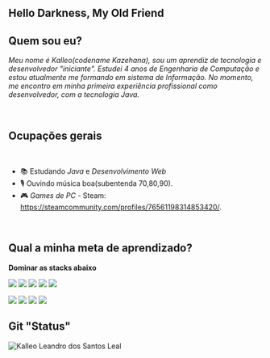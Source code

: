 ## Hello Darkness, My Old Friend

## Quem sou eu?
<u></u>

*Meu nome é Kalleo(codename Kazehana), sou um aprendiz de tecnologia e desenvolvedor "iniciante". Estudei 4 anos de Engenharia de Computação e estou atualmente me formando em sistema de Informação. No momento, me encontro em minha primeira experiência profissional como desenvolvedor, com a tecnologia Java.*

<br>

## Ocupações gerais
<u></u>
<br>


- 📚 Estudando *Java* e *Desenvolvimento Web*
- 🎙️ Ouvindo música boa(subentenda 70,80,90).
- 🎮 *Games de PC*  - Steam: https://steamcommunity.com/profiles/76561198314853420/.

<br>

## Qual a minha meta de aprendizado?
<u></u>


<strong>Dominar as stacks abaixo</strong>

<p><img src="https://img.shields.io/badge/C%2B%2B-00599C?style=for-the-badge&logo=c%2B%2B&logoColor=white"> <img src="https://img.shields.io/badge/C%23-239120?style=for-the-badge&logo=c-sharp&logoColor=white"/> <img src="https://img.shields.io/badge/HTML-239120?style=for-the-badge&logo=html5&logoColor=white"> <img src="https://img.shields.io/badge/CSS-239120?&style=for-the-badge&logo=css3&logoColor=white"> <img src="https://img.shields.io/badge/MySQL-00000F?style=for-the-badge&logo=mysql&logoColor=white"></p>
<p><img src="https://img.shields.io/badge/JavaScript-F7DF1E?style=for-the-badge&logo=javascript&logoColor=black"> <img src="https://img.shields.io/badge/Node.js-43853D?style=for-the-badge&logo=node.js&logoColor=white"> <img src="https://img.shields.io/badge/Java-ED8B00?style=for-the-badge&logo=java&logoColor=white"> <img src="https://img.shields.io/badge/Ruby-CC342D?style=for-the-badge&logo=ruby&logoColor=white"></p>


##  Git "Status"
<u></u>

<img align="center" src="https://github-readme-stats.vercel.app/api?username=kalleoleandro&show_icons=true&locale=en" alt="Kalleo Leandro dos Santos Leal" />
